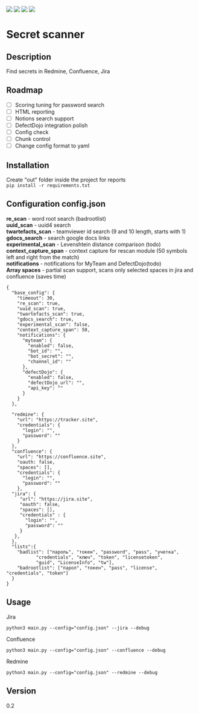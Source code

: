 <img src="https://img.shields.io/badge/Python-3.8-green"> <img src="https://img.shields.io/badge/License-Apache%202.0-blue"> <img src="https://img.shields.io/badge/Status-Beta-orange"> <img src="https://img.shields.io/github/commit-activity/m/doublestraus/secret-finder">
# Secret scanner

## Description

Find secrets in Redmine, Confluence, Jira

## Roadmap

- [ ] Scoring tuning for password search
- [ ] HTML reporting
- [ ] Notions search support
- [ ] DefectDojo integration polish
- [ ] Config check
- [ ] Chunk control
- [ ] Change config format to yaml

## Installation

Create "out" folder inside the project for reports<br />
```pip install -r requirements.txt```

## Configuration config.json

<b>re_scan</b> - word root search (badrootlist)<br />
<b>uuid_scan</b> - uuid4 search <br />
<b>twartefacts_scan</b> - teamviewer id search (9 and 10 length, starts with 1)<br />
<b>gdocs_search</b> - search google docs links<br />
<b>experimental_scan</b> -  Levenshtein distance comparison (todo)<br />
<b>context_capture_span</b> - context capture for rescan module (50 symbols left and right from the match) <br />
<b>notifications</b> - notifications for MyTeam and DefectDojo(todo)<br />
<b>Аrray spaces</b> - partial scan support, scans only selected spaces in jira and confluence (saves time)

```
{
  "base_config": {
    "timeout": 30,
    "re_scan": true,
    "uuid_scan": true,
    "twartefacts_scan": true,
    "gdocs_search": true,
    "experimental_scan": false,
    "context_capture_span": 50,
    "notifications": {
      "myteam": {
        "enabled": false,
        "bot_id": "",
        "bot_secret": "",
        "channel_id": ""
      },
      "defectDojo": {
        "enabled": false,
        "defectDojo_url": "",
        "api_key": ""
      }
    }
  },

  "redmine": {
    "url": "https://tracker.site",
    "credentials": {
      "login": "",
      "password": ""
    }
  },
  "confluence": {
    "url": "https://confluence.site",
    "oauth: false,
    "spaces": [],
    "credentials": {
      "login": "",
      "password": ""
    },
  "jira": {
     "url": "https://jira.site",
     "oauth": false,
     "spaces": [],
     "credentials" : {
       "login": "",
       "password": ""
     }
   },
  },
  "lists":{
    "badlist": ["пароль", "токен", "password", "pass", "учетка",
           "credentials", "ключ", "token", "licensetoken",
           "guid", "LicenseInfo", "tw"],
    "badrootlist": ["парол", "токен", "pass", "license", "credentials", "token"]
  }
}
```

## Usage
Jira
```
python3 main.py --config="config.json" --jira --debug
```
Сonfluence
```
python3 main.py --config="config.json" --confluence --debug
```
Redmine
```
python3 main.py --config="config.json" --redmine --debug
```
## Version
0.2
